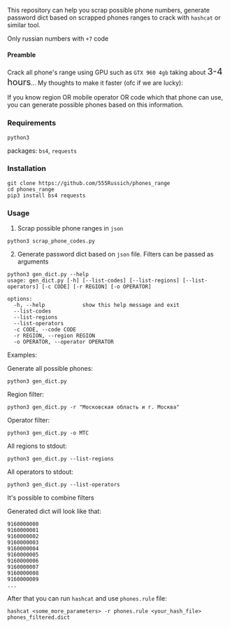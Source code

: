 This repository can help you scrap possible phone numbers,
generate password dict based on scrapped phones ranges 
to crack with `hashcat` or similar tool.

Only russian numbers with `+7` code

#### Preamble
Crack all phone's range using GPU such as `GTX 960 4gb` taking about 
<text style="font-size: 20px">3-4 hours</text>... 
My thoughts to make it faster (ofc if we are lucky):

If you know region OR mobile operator OR code which that phone can use,
you can generate possible phones based on this information.</b>

### Requirements
`python3`

packages:
`bs4`,
`requests`

### Installation

``` commandline
git clone https://github.com/555Russich/phones_range
cd phones_range
pip3 install bs4 requests
```

### Usage

1. Scrap possible phone ranges in `json`
``` commandline
python3 scrap_phone_codes.py
```

2. Generate password dict based on `json` file. Filters can be passed as arguments

```commandline
python3 gen_dict.py --help
usage: gen_dict.py [-h] [--list-codes] [--list-regions] [--list-operators] [-c CODE] [-r REGION] [-o OPERATOR]

options:
  -h, --help            show this help message and exit
  --list-codes
  --list-regions
  --list-operators
  -c CODE, --code CODE
  -r REGION, --region REGION
  -o OPERATOR, --operator OPERATOR
```

Examples:

Generate all possible phones:

`python3 gen_dict.py`

Region filter: 

`python3 gen_dict.py -r "Московская область и г. Москва"`

Operator filter:

`python3 gen_dict.py -o МТС`

All regions to stdout:

`python3 gen_dict.py --list-regions`

All operators to stdout:

`python3 gen_dict.py --list-operators` 

It's possible to combine filters

Generated dict will look like that:

```text
9160000000
9160000001
9160000002
9160000003
9160000004
9160000005
9160000006
9160000007
9160000008
9160000009
...
```

After that you can run `hashcat` and use `phones.rule` file:

```commandline
hashcat <some_more_parameters> -r phones.rule <your_hash_file> phones_filtered.dict
```
